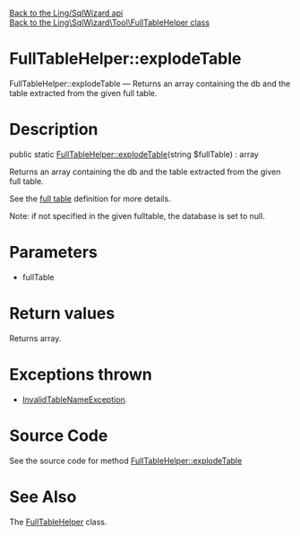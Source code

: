 [Back to the Ling/SqlWizard api](https://github.com/lingtalfi/SqlWizard/blob/master/doc/api/Ling/SqlWizard.md)<br>
[Back to the Ling\SqlWizard\Tool\FullTableHelper class](https://github.com/lingtalfi/SqlWizard/blob/master/doc/api/Ling/SqlWizard/Tool/FullTableHelper.md)


FullTableHelper::explodeTable
================



FullTableHelper::explodeTable — Returns an array containing the db and the table extracted from the given full table.




Description
================


public static [FullTableHelper::explodeTable](https://github.com/lingtalfi/SqlWizard/blob/master/doc/api/Ling/SqlWizard/Tool/FullTableHelper/explodeTable.md)(string $fullTable) : array




Returns an array containing the db and the table extracted from the given full table.

See the [full table](https://github.com/lingtalfi/TheBar/blob/master/discussions/full-table.md) definition for more details.


Note: if not specified in the given fulltable, the database is set to null.




Parameters
================


- fullTable

    


Return values
================

Returns array.


Exceptions thrown
================

- [InvalidTableNameException](https://github.com/lingtalfi/SimplePdoWrapper/blob/master/doc/api/Ling/SimplePdoWrapper/Exception/InvalidTableNameException.md).&nbsp;







Source Code
===========
See the source code for method [FullTableHelper::explodeTable](https://github.com/lingtalfi/SqlWizard/blob/master/Tool/FullTableHelper.php#L30-L104)


See Also
================

The [FullTableHelper](https://github.com/lingtalfi/SqlWizard/blob/master/doc/api/Ling/SqlWizard/Tool/FullTableHelper.md) class.



